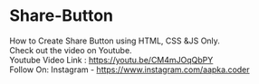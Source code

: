 # Share-Button
 How to Create Share Button using HTML, CSS &JS Only.  
 Check out the video on Youtube.  
 Youtube Video Link : https://youtu.be/CM4mJOqQbPY  
 Follow On: Instagram - https://www.instagram.com/aapka.coder
